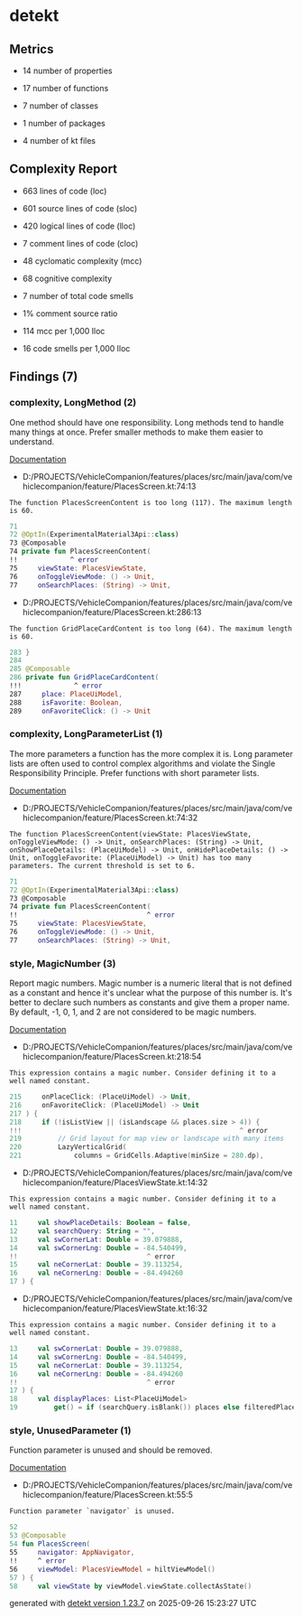 # detekt

## Metrics

* 14 number of properties

* 17 number of functions

* 7 number of classes

* 1 number of packages

* 4 number of kt files

## Complexity Report

* 663 lines of code (loc)

* 601 source lines of code (sloc)

* 420 logical lines of code (lloc)

* 7 comment lines of code (cloc)

* 48 cyclomatic complexity (mcc)

* 68 cognitive complexity

* 7 number of total code smells

* 1% comment source ratio

* 114 mcc per 1,000 lloc

* 16 code smells per 1,000 lloc

## Findings (7)

### complexity, LongMethod (2)

One method should have one responsibility. Long methods tend to handle many things at once. Prefer smaller methods to make them easier to understand.

[Documentation](https://detekt.dev/docs/rules/complexity#longmethod)

* D:/PROJECTS/VehicleCompanion/features/places/src/main/java/com/vehiclecompanion/feature/PlacesScreen.kt:74:13
```
The function PlacesScreenContent is too long (117). The maximum length is 60.
```
```kotlin
71 
72 @OptIn(ExperimentalMaterial3Api::class)
73 @Composable
74 private fun PlacesScreenContent(
!!             ^ error
75     viewState: PlacesViewState,
76     onToggleViewMode: () -> Unit,
77     onSearchPlaces: (String) -> Unit,

```

* D:/PROJECTS/VehicleCompanion/features/places/src/main/java/com/vehiclecompanion/feature/PlacesScreen.kt:286:13
```
The function GridPlaceCardContent is too long (64). The maximum length is 60.
```
```kotlin
283 }
284 
285 @Composable
286 private fun GridPlaceCardContent(
!!!             ^ error
287     place: PlaceUiModel,
288     isFavorite: Boolean,
289     onFavoriteClick: () -> Unit

```

### complexity, LongParameterList (1)

The more parameters a function has the more complex it is. Long parameter lists are often used to control complex algorithms and violate the Single Responsibility Principle. Prefer functions with short parameter lists.

[Documentation](https://detekt.dev/docs/rules/complexity#longparameterlist)

* D:/PROJECTS/VehicleCompanion/features/places/src/main/java/com/vehiclecompanion/feature/PlacesScreen.kt:74:32
```
The function PlacesScreenContent(viewState: PlacesViewState, onToggleViewMode: () -> Unit, onSearchPlaces: (String) -> Unit, onShowPlaceDetails: (PlaceUiModel) -> Unit, onHidePlaceDetails: () -> Unit, onToggleFavorite: (PlaceUiModel) -> Unit) has too many parameters. The current threshold is set to 6.
```
```kotlin
71 
72 @OptIn(ExperimentalMaterial3Api::class)
73 @Composable
74 private fun PlacesScreenContent(
!!                                ^ error
75     viewState: PlacesViewState,
76     onToggleViewMode: () -> Unit,
77     onSearchPlaces: (String) -> Unit,

```

### style, MagicNumber (3)

Report magic numbers. Magic number is a numeric literal that is not defined as a constant and hence it's unclear what the purpose of this number is. It's better to declare such numbers as constants and give them a proper name. By default, -1, 0, 1, and 2 are not considered to be magic numbers.

[Documentation](https://detekt.dev/docs/rules/style#magicnumber)

* D:/PROJECTS/VehicleCompanion/features/places/src/main/java/com/vehiclecompanion/feature/PlacesScreen.kt:218:54
```
This expression contains a magic number. Consider defining it to a well named constant.
```
```kotlin
215     onPlaceClick: (PlaceUiModel) -> Unit,
216     onFavoriteClick: (PlaceUiModel) -> Unit
217 ) {
218     if (!isListView || (isLandscape && places.size > 4)) {
!!!                                                      ^ error
219         // Grid layout for map view or landscape with many items
220         LazyVerticalGrid(
221             columns = GridCells.Adaptive(minSize = 280.dp),

```

* D:/PROJECTS/VehicleCompanion/features/places/src/main/java/com/vehiclecompanion/feature/PlacesViewState.kt:14:32
```
This expression contains a magic number. Consider defining it to a well named constant.
```
```kotlin
11     val showPlaceDetails: Boolean = false,
12     val searchQuery: String = "",
13     val swCornerLat: Double = 39.079888,
14     val swCornerLng: Double = -84.540499,
!!                                ^ error
15     val neCornerLat: Double = 39.113254,
16     val neCornerLng: Double = -84.494260
17 ) {

```

* D:/PROJECTS/VehicleCompanion/features/places/src/main/java/com/vehiclecompanion/feature/PlacesViewState.kt:16:32
```
This expression contains a magic number. Consider defining it to a well named constant.
```
```kotlin
13     val swCornerLat: Double = 39.079888,
14     val swCornerLng: Double = -84.540499,
15     val neCornerLat: Double = 39.113254,
16     val neCornerLng: Double = -84.494260
!!                                ^ error
17 ) {
18     val displayPlaces: List<PlaceUiModel>
19         get() = if (searchQuery.isBlank()) places else filteredPlaces

```

### style, UnusedParameter (1)

Function parameter is unused and should be removed.

[Documentation](https://detekt.dev/docs/rules/style#unusedparameter)

* D:/PROJECTS/VehicleCompanion/features/places/src/main/java/com/vehiclecompanion/feature/PlacesScreen.kt:55:5
```
Function parameter `navigator` is unused.
```
```kotlin
52 
53 @Composable
54 fun PlacesScreen(
55     navigator: AppNavigator,
!!     ^ error
56     viewModel: PlacesViewModel = hiltViewModel()
57 ) {
58     val viewState by viewModel.viewState.collectAsState()

```

generated with [detekt version 1.23.7](https://detekt.dev/) on 2025-09-26 15:23:27 UTC
